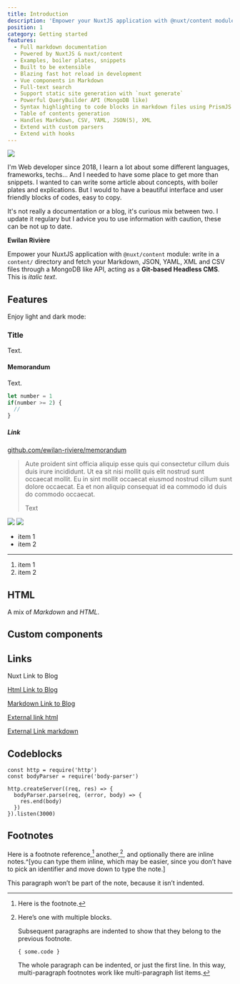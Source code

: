 ```yaml
---
title: Introduction
description: 'Empower your NuxtJS application with @nuxt/content module: write in a content/ directory and fetch your Markdown, JSON, YAML and CSV files through a MongoDB like API, acting as a Git-based Headless CMS.'
position: 1
category: Getting started
features:
  - Full markdown documentation
  - Powered by NuxtJS & nuxt/content
  - Examples, boiler plates, snippets
  - Built to be extensible
  - Blazing fast hot reload in development
  - Vue components in Markdown
  - Full-text search
  - Support static site generation with `nuxt generate`
  - Powerful QueryBuilder API (MongoDB like)
  - Syntax highlighting to code blocks in markdown files using PrismJS.
  - Table of contents generation
  - Handles Markdown, CSV, YAML, JSON(5), XML
  - Extend with custom parsers
  - Extend with hooks
---
```


<img src="/default.jpg" />

I'm Web developer since 2018, I learn a lot about some different languages, frameworks, techs... And I needed to have some place to get more than snippets. I wanted to can write some article about concepts, with boiler plates and explications. But I would to have a beautiful interface and user friendly blocks of codes, easy to copy.

It's not really a documentation or a blog, it's curious mix between two. I update it regulary but I advice you to use information with caution, these can be not up to date.

<content-list :items="features"></content-list>

**Ewilan Rivière**

Empower your NuxtJS application with `@nuxt/content` module: write in a `content/` directory and fetch your Markdown, JSON, YAML, XML and CSV files through a MongoDB like API, acting as a **Git-based Headless CMS**. This is *italic text*.

## Features

<p class="flex items-center">Enjoy light and dark mode:&nbsp;<layout-color-switcher class="inline-flex ml-2"></layout-color-switcher></p>

### Title

Text.

#### Memorandum

Text.

```js
let number = 1
if(number >= 2) {
  //
}
```

##### Link

[github.com/ewilan-riviere/memorandum](https://github.com/ewilan-riviere/memorandum)

> Aute proident sint officia aliquip esse quis qui consectetur cillum duis duis irure incididunt. Ut ea sit nisi mollit quis elit nostrud sunt occaecat mollit. Eu in sint mollit occaecat eiusmod nostrud cillum sunt dolore occaecat. Ea et non aliquip consequat id ea commodo id duis do commodo occaecat.
>
> Text

<img src="/content/icon.png" />

<img src="/default.jpg" />

- item 1
- item 2

---

1. item 1
2. item 2

## HTML

<p><span class="note">A mix of <em>Markdown</em> and <em>HTML</em>.</span></p>

## Custom components

<content-movie-info name="Porco Rosso">
  <template #summary>

Porco Rosso (Japanese: 紅の豚, Hepburn: _Kurenai no Buta_, lit. _Crimson Pig_) is a
1992 Japanese animated comedy-adventure film written and directed by
[Hayao Miyazaki]. It is based on _Hikōtei Jidai_ ("The Age of the Flying Boat"), a
three-part 1989 watercolor manga by Miyazaki.

[Hayao Miyazaki]: https://en.wikipedia.org/wiki/Hayao_Miyazaki

  </template>
</content-movie-info>

## Links

<nuxt-link to="/articles">Nuxt Link to Blog</nuxt-link>

<a href="/articles">Html Link to Blog</a>

[Markdown Link to Blog](/articles)

<a href="https://nuxtjs.org">External link html</a>

[External Link markdown](https://nuxtjs.org)

## Codeblocks

```js{1,3-5}[server.js]
const http = require('http')
const bodyParser = require('body-parser')

http.createServer((req, res) => {
  bodyParser.parse(req, (error, body) => {
    res.end(body)
  })
}).listen(3000)
```

## Footnotes

Here is a footnote reference,[^1]
another,[^longnote],
and optionally there are inline
notes.^[you can type them inline, which may be easier, since you don’t
have to pick an identifier and move down to type the note.]

[^1]: Here is the footnote.

[^longnote]: Here’s one with multiple blocks.

    Subsequent paragraphs are indented to show that they
belong to the previous footnote.

        { some.code }

    The whole paragraph can be indented, or just the first
    line.  In this way, multi-paragraph footnotes work like
    multi-paragraph list items.

This paragraph won’t be part of the note, because it
isn’t indented.
